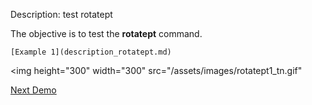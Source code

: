  Description: test rotatept

   The objective is to test the **rotatept** command.

   
    [Example 1](description_rotatept.md)
   
<img height="300" width="300" src="/assets/images/rotatept1_tn.gif" 

[Next Demo](main_tri1.md)
